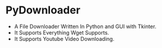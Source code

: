# PyDownloader
-  A File Downloader Written In Python and GUI with Tkinter.
-  It Supports Everything Wget Supports.
-  It Supports Youtube Video Downloading.
